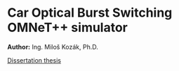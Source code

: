 # Car Optical Burst Switching OMNeT++ simulator

**Author:** Ing. Miloš Kozák, Ph.D.

[Dissertation thesis](https://dspace.cvut.cz/handle/10467/61383)